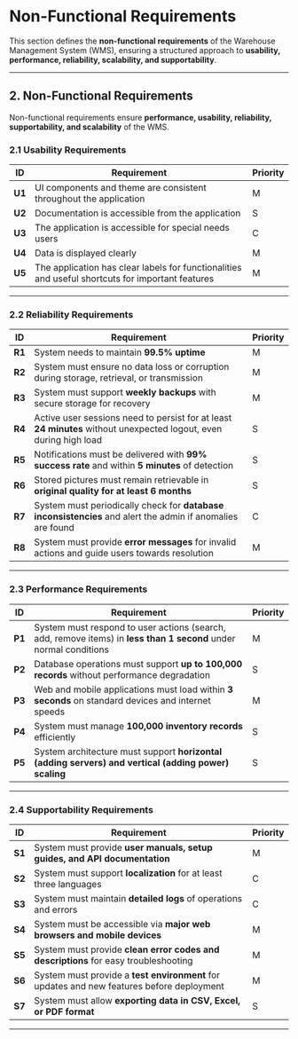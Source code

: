 # Non-Functional Requirements

This section defines the **non-functional requirements** of the Warehouse Management System (WMS), ensuring a structured approach to **usability, performance, reliability, scalability, and supportability**.

---

## **2. Non-Functional Requirements**
Non-functional requirements ensure **performance, usability, reliability, supportability, and scalability** of the WMS.

### **2.1 Usability Requirements**
| **ID**  | **Requirement** | **Priority** |
|---------|----------------|-------------|
| **U1**  | UI components and theme are consistent throughout the application | M |
| **U2**  | Documentation is accessible from the application | S |
| **U3**  | The application is accessible for special needs users | C |
| **U4**  | Data is displayed clearly | M |
| **U5**  | The application has clear labels for functionalities and useful shortcuts for important features | M |

---

### **2.2 Reliability Requirements**
| **ID**  | **Requirement** | **Priority** |
|---------|----------------|-------------|
| **R1**  | System needs to maintain **99.5% uptime** | M |
| **R2**  | System must ensure no data loss or corruption during storage, retrieval, or transmission | M |
| **R3**  | System must support **weekly backups** with secure storage for recovery | M |
| **R4**  | Active user sessions need to persist for at least **24 minutes** without unexpected logout, even during high load | S |
| **R5**  | Notifications must be delivered with **99% success rate** and within **5 minutes** of detection | S |
| **R6**  | Stored pictures must remain retrievable in **original quality for at least 6 months** | S |
| **R7**  | System must periodically check for **database inconsistencies** and alert the admin if anomalies are found | C |
| **R8**  | System must provide **error messages** for invalid actions and guide users towards resolution | M |

---

### **2.3 Performance Requirements**
| **ID**  | **Requirement** | **Priority** |
|---------|----------------|-------------|
| **P1**  | System must respond to user actions (search, add, remove items) in **less than 1 second** under normal conditions | M |
| **P2**  | Database operations must support **up to 100,000 records** without performance degradation | S |
| **P3**  | Web and mobile applications must load within **3 seconds** on standard devices and internet speeds | M |
| **P4**  | System must manage **100,000 inventory records** efficiently | S |
| **P5**  | System architecture must support **horizontal (adding servers) and vertical (adding power) scaling** | S |

---

### **2.4 Supportability Requirements**
| **ID**  | **Requirement** | **Priority** |
|---------|----------------|-------------|
| **S1**  | System must provide **user manuals, setup guides, and API documentation** | M |
| **S2**  | System must support **localization** for at least three languages | C |
| **S3**  | System must maintain **detailed logs** of operations and errors | C |
| **S4**  | System must be accessible via **major web browsers and mobile devices** | M |
| **S5**  | System must provide **clean error codes and descriptions** for easy troubleshooting | M |
| **S6**  | System must provide a **test environment** for updates and new features before deployment | M |
| **S7**  | System must allow **exporting data in CSV, Excel, or PDF format** | S |

---